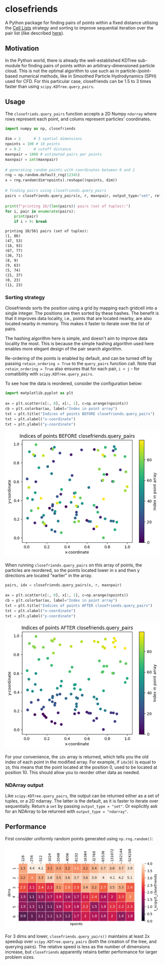 # closefriends

A Python package for finding pairs of points within a fixed distance utilising the [Cell Lists](https://en.wikipedia.org/wiki/Cell_lists)
strategy and sorting to improve sequential iteration over the pair list (like described [here](https://developer.download.nvidia.com/assets/cuda/files/particles.pdf)).

## Motivation

In the Python world, there is already the well-established KDTree sub-module for finding pairs of points within an
arbitrary-dimensioned particle cloud. This is not the optimal algorithm to use such as in particle-/point-based
numerical methods, like in Smoothed Particle Hydrodynamics (SPH) used for CFD. For this particular case, closefriends
can be 1.5 to 3 times faster than using `scipy.KDTree.query_pairs`.

## Usage

The `closefrieds.query_pairs` function accepts a 2D Numpy `ndarray` where rows represent each point, and colums
represent particles' coordinates.


```python
import numpy as np, closefriends

dim = 2      # 3 spatial dimensions
npoints = 100 # 10 points
r = 0.2      # cutoff distance
maxnpair = 1000 # estimated pairs per points
maxnpair = int(maxnpair)

# generating random points with coordinates between 0 and 1
rng = np.random.default_rng(12345)
x = rng.random(dim*npoints).reshape((npoints, dim))

# finding pairs using closefriends.query_pairs
pairs = closefriends.query_pairs(x, r, maxnpair, output_type="set", retain_order=True)

print(f"printing 10/{len(pairs)} pairs (set of tuples):")
for i, pair in enumerate(pairs):
    print(pair)
    if i > 9: break
```

    printing 10/561 pairs (set of tuples):
    (1, 86)
    (47, 53)
    (16, 93)
    (67, 77)
    (36, 71)
    (8, 9)
    (9, 63)
    (5, 74)
    (21, 37)
    (0, 23)
    (11, 23)


### Sorting strategy

Closefriends sorts the position using a grid by mapping each gridcell into a single integer. The positions are then sorted by these hashes. The benefit is that it improves data locality, i.e., points that are located nearby, are also located nearby in memory. This makes it faster to iterate over the list of pairs. 

The hashing algorithm here is simple, and doesn't aim to improve data locality the most. This is because the simple hashing algorithm used here enables more elegant design of the pair search algorithm. 

Re-ordering of the points is enabled by default, and can be turned off by passing `retain_ordering = True` to the `query_pairs` function call. Note that `retain_ordering = True` also ensures that for each pair, `i < j` - for comatibility with `scipy.KDTree.query_pairs`.

To see how the data is reordered, consider the configuration below:


```python
import matplotlib.pyplot as plt

ax = plt.scatter(x[:, 0], x[:, 1], c=np.arange(npoints))
cb = plt.colorbar(ax, label="Index in point array")
txt = plt.title("Indices of points BEFORE closefriends.query_pairs")
txt = plt.xlabel("x-coordinate")
txt = plt.ylabel("y-coordinate")
```


    
![png](README_files/README_3_0.png)
    


When running `closefriends.query_pairs` on this array of points, the particles are reordered, so the points located lower in x and then y directions are located "earlier" in the array.


```python
pairs, idx = closefriends.query_pairs(x, r, maxnpair)

ax = plt.scatter(x[:, 0], x[:, 1], c=np.arange(npoints))
cb = plt.colorbar(ax, label="Index in point array")
txt = plt.title("Indices of points AFTER closefriends.query_pairs")
txt = plt.xlabel("x-coordinate")
txt = plt.ylabel("y-coordinate")
```


    
![png](README_files/README_5_0.png)
    


For your convenience, the `idx` array is returned, which tells you the old index of each point in the modified array. For example, if `idx[0]` is equal to `10`, this means that the point located at the position 0, used to be located at position 10. This should allow you to reorder other data as needed.

### NDArray output

Like `scipy.KDTree.query_pairs`, the output can be returned either as a set of tuples, or a 2D ndarray. The latter is the default, as it is faster to iterate over sequentially. Return a `set` by passing `output_type = "set"`. Or explicitly ask for an NDArray to be returned with `output_type = "ndarray"`.

## Performance

First consider uniformly random points generated using `np.rng.random()`:

![Heatmap of speedup of closefriends.query_pairs over scipy.KDTree.query_pairs](perfstats/square_constantpairs.png)

For  3 dims and lower, `closefriends.query_pairs()` maintains at least 2x speedup over `scipy.KDTree.query_pairs` (both the creation of the tree, and querying pairs). The relative speed is less as the number of dimensions increase, but `closefriends` apparently retains better performance for larger problem sizes.


```python

```
